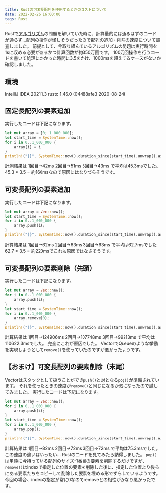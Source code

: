 ```yaml
---
title: Rustの可変長配列を使用するときのコストについて
date: 2022-02-26 16:00:00
tags: Rust
---
```


Rustで[アルゴリズム](https://github.com/E869120/math-algorithm-book)の問題を解いていた時に、計算量的には通るはずのコードが通らず…配列の操作が怪しそうだったので配列の追加・削除の速度について調査しました。
前提として、今取り組んでいるアルゴリズムの問題は実行時間を1sに収める必要があるかつ計算回数が約350万回です。
100万回操作を行うコードを書いて処理にかかった時間に3.5をかけ、1000msを超えてるケースがないか確認しました。

## 環境
IntelliJ IDEA 2021.1.3
rustc 1.46.0 (04488afe3 2020-08-24)

## 固定長配列の要素追加
実行したコードは下記になります。

```rust
let mut array = [0; 1_000_000];
let start_time = SystemTime::now();
for i in 0..1_000_000 {
    array[i] = i
}
println!("{}", SystemTime::now().duration_since(start_time).unwrap().as_millis());
```

計測結果は
1回目→42ms
2回目→51ms
3回目→43ms
で平均は45.3msでした。
45.3 * 3.5 = 約160msなので原因にはなりづらそうです。

## 可変長配列の要素追加
実行したコードは下記になります。

```rust
let mut array = Vec::new();
let start_time = SystemTime::now();
for i in 0..1_000_000 {
    array.push(i);
}
println!("{}", SystemTime::now().duration_since(start_time).unwrap().as_millis());
```

計算結果は
1回目→62ms
2回目→63ms
3回目→63ms
で平均は62.7msでした
62.7 * 3.5 = 約220msでこれも原因ではなさそうです。

## 可変長配列の要素削除（先頭）
実行したコードは下記になります。

```rust
let mut array = Vec::new();
for i in 0..1_000_000 {
    array.push(i);
}
let start_time = SystemTime::now();
for i in 0..1_000_000 {
    array.remove(0);
}
println!("{}", SystemTime::now().duration_since(start_time).unwrap().as_millis());
```

計算結果は
1回目→124906ms
2回目→107748ms
3回目→99213ms
で平均は110622.3msでした。
完全にこれが原因でした。
VectorでQueueのような挙動を実現しようとして`remove()`を使っていたのですが悪かったようです。

## 【おまけ】可変長配列の要素削除（末尾）
Vectorはスタックとして扱うことができ`push()`と対となる`pop()`が準備されています。
それを使ったときの速度が`remove()`と同じになるか気になったので試してみました。
実行したコードは下記になります。

```rust
let mut array = Vec::new();
for i in 0..1_000_000 {
    array.push(i);
}
let start_time = SystemTime::now();
for i in 0..1_000_000 {
    array.pop();
}
println!("{}", SystemTime::now().duration_since(start_time).unwrap().as_millis());
```

計算結果は
1回目→82ms
2回目→72ms
3回目→72ms
で平均は75.3msでした。
この速度の違いはいったい…
Rustのコードを見てみたら納得しました。
`pop()`は単純に今持っている配列のサイズ-1番目の要素を削除するだけですが、`remove()`はindexで指定した位置の要素を削除した後に、指定した位置より後ろにある要素たちをコピーして削除した要素を埋める形でずらしているようです。
今回の場合、indexの指定が常に0なのでremoveとの相性がかなり悪かったです。